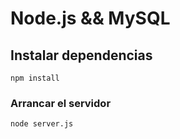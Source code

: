 # Node.js && MySQL

## Instalar dependencias
```
npm install
```

### Arrancar el servidor
```
node server.js
```
